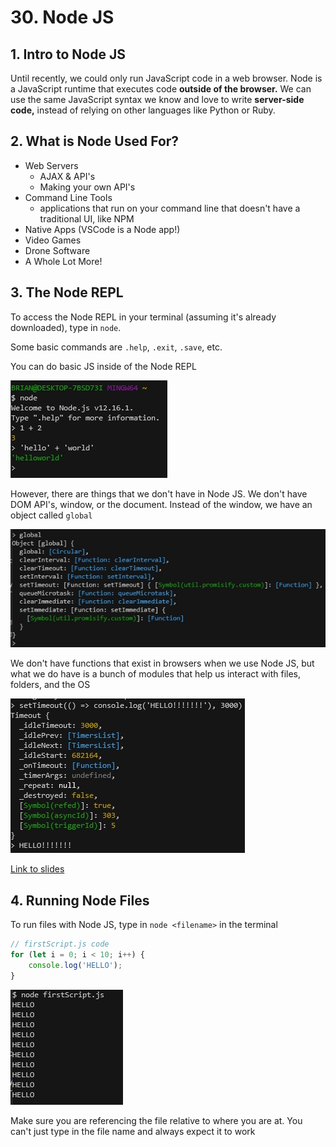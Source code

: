 # 30. Node JS

## 1. Intro to Node JS

Until recently, we could only run JavaScript code in a web browser.   Node is a JavaScript runtime that executes code **outside of the browser.** We can use the same JavaScript syntax we know and love to write **server-side code,** instead of relying on other languages like Python or Ruby.

## 2. What is Node Used For?

- Web Servers
    - AJAX & API's
    - Making your own API's
- Command Line Tools
    - applications that run on your command line that doesn't have a traditional UI, like NPM
- Native Apps (VSCode is a Node app!)
- Video Games
- Drone Software
- A Whole Lot More!

## 3. The Node REPL

To access the Node REPL in your terminal (assuming it's already downloaded), type in `node`.

Some basic commands are `.help`, `.exit`, `.save`, etc.

You can do basic JS inside of the Node REPL

![img1](https://github.com/Brian-E-Nguyen/Web-Dev-Bootcamp-2020/blob/main/30-NodeJS/img-for-notes/img1.jpg)

However, there are things that we don't have in Node JS. We don't have DOM API's, window, or the document. Instead of the window, we have an object called `global`

![img2](https://github.com/Brian-E-Nguyen/Web-Dev-Bootcamp-2020/blob/main/30-NodeJS/img-for-notes/img2.jpg)

We don't have functions that exist in browsers when we use Node JS, but what we do have is a bunch of modules that help us interact with files, folders, and the OS

![img3](https://github.com/Brian-E-Nguyen/Web-Dev-Bootcamp-2020/blob/main/30-NodeJS/img-for-notes/img3.jpg)

[Link to slides](https://www.canva.com/design/DAEEJ5vmCOs/-MdF0FsNq0tKab3baCY6eg/view?utm_content=DAEEJ5vmCOs&utm_campaign=designshare&utm_medium=link&utm_source=sharebutton#4)

## 4. Running Node Files

To run files with Node JS, type in `node <filename>` in the terminal

```js
// firstScript.js code
for (let i = 0; i < 10; i++) {
    console.log('HELLO');
}
```

![img4](https://github.com/Brian-E-Nguyen/Web-Dev-Bootcamp-2020/blob/main/30-NodeJS/img-for-notes/img4.jpg)

Make sure you are referencing the file relative to where you are at. You can't just type in the file name and always expect it to work